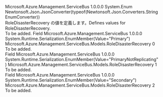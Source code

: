 <Type Name="RoleDisasterRecovery" FullName="Microsoft.Azure.Management.ServiceBus.Models.RoleDisasterRecovery">
  <TypeSignature Language="C#" Value="public enum RoleDisasterRecovery" />
  <TypeSignature Language="ILAsm" Value=".class public auto ansi sealed RoleDisasterRecovery extends System.Enum" />
  <TypeSignature Language="DocId" Value="T:Microsoft.Azure.Management.ServiceBus.Models.RoleDisasterRecovery" />
  <TypeSignature Language="VB.NET" Value="Public Enum RoleDisasterRecovery" />
  <TypeSignature Language="F#" Value="type RoleDisasterRecovery = " />
  <AssemblyInfo>
    <AssemblyName>Microsoft.Azure.Management.ServiceBus</AssemblyName>
    <AssemblyVersion>1.0.0.0</AssemblyVersion>
  </AssemblyInfo>
  <Base>
    <BaseTypeName>System.Enum</BaseTypeName>
  </Base>
  <Attributes>
    <Attribute>
      <AttributeName>Newtonsoft.Json.JsonConverter(typeof(Newtonsoft.Json.Converters.StringEnumConverter))</AttributeName>
    </Attribute>
  </Attributes>
  <Docs>
    <summary>
            <span data-ttu-id="f0756-101">RoleDisasterRecovery の値を定義します。</span><span class="sxs-lookup"><span data-stu-id="f0756-101">Defines values for RoleDisasterRecovery.</span></span>
            </summary>
    <remarks>To be added.</remarks>
  </Docs>
  <Members>
    <Member MemberName="Primary">
      <MemberSignature Language="C#" Value="Primary" />
      <MemberSignature Language="ILAsm" Value=".field public static literal valuetype Microsoft.Azure.Management.ServiceBus.Models.RoleDisasterRecovery Primary = int32(0)" />
      <MemberSignature Language="DocId" Value="F:Microsoft.Azure.Management.ServiceBus.Models.RoleDisasterRecovery.Primary" />
      <MemberSignature Language="VB.NET" Value="Primary" />
      <MemberSignature Language="F#" Value="Primary = 0" Usage="Microsoft.Azure.Management.ServiceBus.Models.RoleDisasterRecovery.Primary" />
      <MemberType>Field</MemberType>
      <AssemblyInfo>
        <AssemblyName>Microsoft.Azure.Management.ServiceBus</AssemblyName>
        <AssemblyVersion>1.0.0.0</AssemblyVersion>
      </AssemblyInfo>
      <Attributes>
        <Attribute>
          <AttributeName>System.Runtime.Serialization.EnumMember(Value="Primary")</AttributeName>
        </Attribute>
      </Attributes>
      <ReturnValue>
        <ReturnType>Microsoft.Azure.Management.ServiceBus.Models.RoleDisasterRecovery</ReturnType>
      </ReturnValue>
      <MemberValue>0</MemberValue>
      <Docs>
        <summary>To be added.</summary>
      </Docs>
    </Member>
    <Member MemberName="PrimaryNotReplicating">
      <MemberSignature Language="C#" Value="PrimaryNotReplicating" />
      <MemberSignature Language="ILAsm" Value=".field public static literal valuetype Microsoft.Azure.Management.ServiceBus.Models.RoleDisasterRecovery PrimaryNotReplicating = int32(1)" />
      <MemberSignature Language="DocId" Value="F:Microsoft.Azure.Management.ServiceBus.Models.RoleDisasterRecovery.PrimaryNotReplicating" />
      <MemberSignature Language="VB.NET" Value="PrimaryNotReplicating" />
      <MemberSignature Language="F#" Value="PrimaryNotReplicating = 1" Usage="Microsoft.Azure.Management.ServiceBus.Models.RoleDisasterRecovery.PrimaryNotReplicating" />
      <MemberType>Field</MemberType>
      <AssemblyInfo>
        <AssemblyName>Microsoft.Azure.Management.ServiceBus</AssemblyName>
        <AssemblyVersion>1.0.0.0</AssemblyVersion>
      </AssemblyInfo>
      <Attributes>
        <Attribute>
          <AttributeName>System.Runtime.Serialization.EnumMember(Value="PrimaryNotReplicating")</AttributeName>
        </Attribute>
      </Attributes>
      <ReturnValue>
        <ReturnType>Microsoft.Azure.Management.ServiceBus.Models.RoleDisasterRecovery</ReturnType>
      </ReturnValue>
      <MemberValue>1</MemberValue>
      <Docs>
        <summary>To be added.</summary>
      </Docs>
    </Member>
    <Member MemberName="Secondary">
      <MemberSignature Language="C#" Value="Secondary" />
      <MemberSignature Language="ILAsm" Value=".field public static literal valuetype Microsoft.Azure.Management.ServiceBus.Models.RoleDisasterRecovery Secondary = int32(2)" />
      <MemberSignature Language="DocId" Value="F:Microsoft.Azure.Management.ServiceBus.Models.RoleDisasterRecovery.Secondary" />
      <MemberSignature Language="VB.NET" Value="Secondary" />
      <MemberSignature Language="F#" Value="Secondary = 2" Usage="Microsoft.Azure.Management.ServiceBus.Models.RoleDisasterRecovery.Secondary" />
      <MemberType>Field</MemberType>
      <AssemblyInfo>
        <AssemblyName>Microsoft.Azure.Management.ServiceBus</AssemblyName>
        <AssemblyVersion>1.0.0.0</AssemblyVersion>
      </AssemblyInfo>
      <Attributes>
        <Attribute>
          <AttributeName>System.Runtime.Serialization.EnumMember(Value="Secondary")</AttributeName>
        </Attribute>
      </Attributes>
      <ReturnValue>
        <ReturnType>Microsoft.Azure.Management.ServiceBus.Models.RoleDisasterRecovery</ReturnType>
      </ReturnValue>
      <MemberValue>2</MemberValue>
      <Docs>
        <summary>To be added.</summary>
      </Docs>
    </Member>
  </Members>
</Type>
